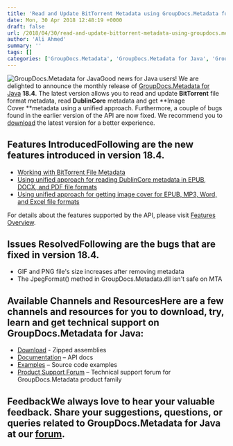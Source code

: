 ```yaml
---
title: 'Read and Update BitTorrent Metadata using GroupDocs.Metadata for Java 18.4'
date: Mon, 30 Apr 2018 12:48:19 +0000
draft: false
url: /2018/04/30/read-and-update-bittorrent-metadata-using-groupdocs.metadata-for-java-18.4/
author: 'Ali Ahmed'
summary: ''
tags: []
categories: ['GroupDocs.Metadata', 'GroupDocs.Metadata for Java', 'GroupDocs.Metadata for Java Releases', 'GroupDocs.Metadata Product Family']
---
```


![GroupDocs.Metadata for Java](http://blog.groupdocs.com/wp-content/uploads/sites/4/2017/12/groupdocs-metadata-java.png "GroupDocs-Metadata-theme-100x100")Good news for Java users! We are delighted to announce the monthly release of [GroupDocs.Metadata for Java](https://products.groupdocs.com/metadata/java) **18.4**. The latest version allows you to read and update **BitTorrent** file format metadata, read **DublinCore** metadata and get **Image Cover **metadata using a unified approach. Furthermore, a couple of bugs found in the earlier version of the API are now fixed. We recommend you to [download](https://downloads.groupdocs.com/metadata/java/new-releases/groupdocs.metadata-for-java-18.4/) the latest version for a better experience.

## Features IntroducedFollowing are the new features introduced in version **18.4**.

*   [Working with BitTorrent File Metadata](https://docs.groupdocs.com/metadata/java/)
*   [Using unified approach for reading DublinCore metadata in EPUB, DOCX, and PDF file formats](https://docs.groupdocs.com/metadata/java/)
*   [Using unified approach for getting image cover for EPUB, MP3, Word, and Excel file formats](https://docs.groupdocs.com/metadata/java/)

For details about the features supported by the API, please visit [Features Overview](https://docs.groupdocs.com/display/metadatajava/Features+Overview).

## Issues ResolvedFollowing are the bugs that are fixed in version **18.4**.

*   GIF and PNG file's size increases after removing metadata
*   The JpegFormat() method in GroupDocs.Metadata.dll isn't safe on MTA

## Available Channels and ResourcesHere are a few channels and resources for you to download, try, learn and get technical support on GroupDocs.Metadata for Java:

*   [Download](https://downloads.groupdocs.com/metadata/java) - Zipped assemblies
*   [Documentation](https://docs.groupdocs.com/metadata/java/) – API docs
*   [Examples](https://github.com/groupdocs-metadata/GroupDocs.Metadata-for-Java) – Source code examples
*   [Product Support Forum](https://forum.groupdocs.com/c/metadata) – Technical support forum for GroupDocs.Metadata product family

## FeedbackWe always love to hear your valuable feedback. Share your suggestions, questions, or queries related to GroupDocs.Metadata for Java at our [forum](https://forum.groupdocs.com/c/metadata).




